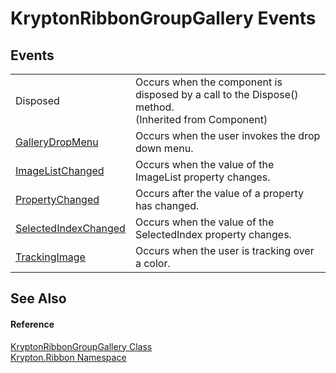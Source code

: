 # KryptonRibbonGroupGallery Events




## Events
<table>
<tr>
<td>Disposed</td>
<td>Occurs when the component is disposed by a call to the Dispose() method.<br />(Inherited from Component)</td></tr>
<tr>
<td><a href="5ead057e-09c8-caef-27a8-cc295102c261.md">GalleryDropMenu</a></td>
<td>Occurs when the user invokes the drop down menu.</td></tr>
<tr>
<td><a href="1569e096-2aa2-1fda-b40b-ac3652a7d7e2.md">ImageListChanged</a></td>
<td>Occurs when the value of the ImageList property changes.</td></tr>
<tr>
<td><a href="839eb6e9-c303-f49f-952f-683970e75f99.md">PropertyChanged</a></td>
<td>Occurs after the value of a property has changed.</td></tr>
<tr>
<td><a href="8b02f8b3-35ea-2c3d-eac5-15bc19940dba.md">SelectedIndexChanged</a></td>
<td>Occurs when the value of the SelectedIndex property changes.</td></tr>
<tr>
<td><a href="601b8a8e-b725-ea23-d10b-cd54530d9d08.md">TrackingImage</a></td>
<td>Occurs when the user is tracking over a color.</td></tr>
</table>

## See Also


#### Reference
<a href="f687c768-aa72-8583-c560-27549423dd1e.md">KryptonRibbonGroupGallery Class</a>  
<a href="1e9bc734-cff9-e9b8-f013-94cdac669794.md">Krypton.Ribbon Namespace</a>  
